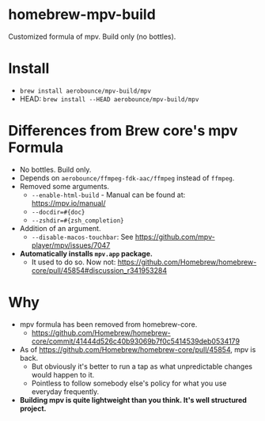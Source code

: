 # homebrew-mpv-build
Customized formula of mpv. Build only (no bottles).

# Install
- `brew install aerobounce/mpv-build/mpv`
- HEAD: `brew install --HEAD aerobounce/mpv-build/mpv`

# Differences from Brew core's mpv Formula
- No bottles. Build only.
- Depends on `aerobounce/ffmpeg-fdk-aac/ffmpeg` instead of `ffmpeg`.
- Removed some arguments.
  - `--enable-html-build` - Manual can be found at: https://mpv.io/manual/
  - `--docdir=#{doc}`
  - `--zshdir=#{zsh_completion}`
- Addition of an argument.
  - `--disable-macos-touchbar`: See https://github.com/mpv-player/mpv/issues/7047
- **Automatically installs `mpv.app` package.**
  - It used to do so. Now not: https://github.com/Homebrew/homebrew-core/pull/45854#discussion_r341953284

# Why
- mpv formula has been removed from homebrew-core.
  - https://github.com/Homebrew/homebrew-core/commit/41444d526c40b93069b7f0c5414539deb0534179
- As of https://github.com/Homebrew/homebrew-core/pull/45854, mpv is back.
  - But obviously it's better to run a tap as what unpredictable changes would happen to it.
  - Pointless to follow somebody else's policy for what you use everyday frequently.
- **Building mpv is quite lightweight than you think. It's well structured project.**
